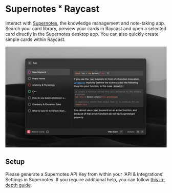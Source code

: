 # Supernotes ˣ Raycast

Interact with [Supernotes](https://supernotes.app/), the knowledge management and note-taking app. Search your card library, preview your cards in Raycast and open a selected card directly in the Supernotes desktop app. You can also quickly create simple cards within Raycast.

![](./metadata/supernotes-0.png)

## Setup

Please generate a Supernotes API Key from within your 'API & Integrations' Settings in Supernotes. If you require additional help, you can follow [this in-depth guide](https://docs.supernotes.app/en/articles/5257176-api-access).
